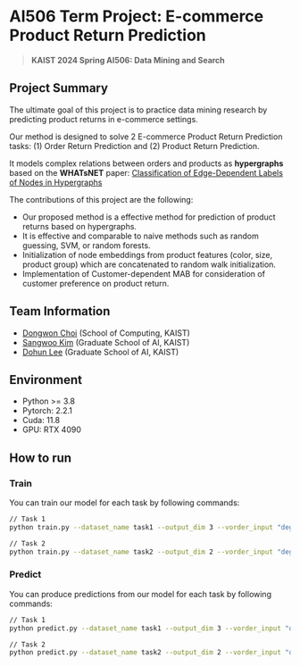 # AI506 Term Project: E-commerce Product Return Prediction

> <b>KAIST 2024 Spring AI506: Data Mining and Search</b>

## Project Summary

The ultimate goal of this project is to practice data mining research by predicting product returns in e-commerce settings.

Our method is designed to solve 2 E-commerce Product Return Prediction tasks: (1) Order Return Prediction and (2) Product Return Prediction.

It models complex relations between orders and products as **hypergraphs** based on the **WHATsNET** paper: [Classification of Edge-Dependent Labels of Nodes in Hypergraphs](https://arxiv.org/abs/2306.03032)

The contributions of this project are the following:

- Our proposed method is a effective method for prediction of product returns based on hypergraphs.
- It is effective and comparable to naive methods such as random guessing, SVM, or random forests.
- Initialization of node embeddings from product features (color, size, product group) which are concatenated to random walk initialization.
- Implementation of Customer-dependent MAB for consideration of customer preference on product return.

## Team Information

- [Dongwon Choi](https://github.com/chlehdwon) (School of Computing, KAIST)
- [Sangwoo Kim](https://github.com/lodikim) (Graduate School of AI, KAIST)
- [Dohun Lee](https://github.com/DoHunLee1) (Graduate School of AI, KAIST)

## Environment

- Python >= 3.8
- Pytorch: 2.2.1
- Cuda: 11.8
- GPU: RTX 4090

## How to run

### Train

You can train our model for each task by following commands:

```bash:train.sh
// Task 1
python train.py --dataset_name task1 --output_dim 3 --vorder_input "degree_nodecentrality,eigenvec_nodecentrality,pagerank_nodecentrality,kcore_nodecentrality" --embedder whatsnet --att_type_v OrderPE --agg_type_v PrevQ --att_type_e OrderPE --agg_type_e PrevQ --num_att_layer 2 --num_layers 1 --scorer sm --scorer_num_layers 1 --bs 1024 --lr 0.001 --sampling 40 --dropout 0.7 --optimizer "adam" --k 0 --gamma 0.99 --dim_hidden 64 --dim_edge 128 --dim_vertex 128 --epochs 100 --test_epoch 1 --evaltype test --save_epochs 1 --seed 42 --fix_seed --recalculate --use_wandb=1 --custom

// Task 2
python train.py --dataset_name task2 --output_dim 2 --vorder_input "degree_nodecentrality,eigenvec_nodecentrality,pagerank_nodecentrality,kcore_nodecentrality" --embedder whatsnet --att_type_v OrderPE --agg_type_v PrevQ --att_type_e OrderPE --agg_type_e PrevQ --num_att_layer 2 --num_layers 1 --scorer sm --scorer_num_layers 1 --bs 1024 --lr 0.001 --sampling 40 --dropout 0.7 --optimizer "adam" --k 0 --gamma 0.99 --dim_hidden 64 --dim_edge 128 --dim_vertex 128 --epochs 100 --test_epoch 1 --evaltype test --save_epochs 1 --seed 42 --fix_seed --recalculate --use_wandb=1 --custom
```

### Predict

You can produce predictions from our model for each task by following commands:

```bash:predict.sh
// Task 1
python predict.py --dataset_name task1 --output_dim 3 --vorder_input "degree_nodecentrality,eigenvec_nodecentrality,pagerank_nodecentrality,kcore_nodecentrality" --embedder whatsnet --att_type_v OrderPE --agg_type_v PrevQ --att_type_e OrderPE --agg_type_e PrevQ --num_att_layer 2 --num_layers 1 --scorer sm --scorer_num_layers 1 --bs 1024 --lr 0.001 --sampling 40 --dropout 0.7 --optimizer "adam" --k 0 --gamma 0.99 --dim_hidden 64 --dim_edge 128 --dim_vertex 128 --epochs 100 --test_epoch 1 --evaltype test --save_epochs 1 --seed 42 --fix_seed --use_wandb=0 --custom

// Task 2
python predict.py --dataset_name task2 --output_dim 2 --vorder_input "degree_nodecentrality,eigenvec_nodecentrality,pagerank_nodecentrality,kcore_nodecentrality" --embedder whatsnet --att_type_v OrderPE --agg_type_v PrevQ --att_type_e OrderPE --agg_type_e PrevQ --num_att_layer 2 --num_layers 1 --scorer sm --scorer_num_layers 1 --bs 1024 --lr 0.001 --sampling 40 --dropout 0.7 --optimizer "adam" --k 0 --gamma 0.99 --dim_hidden 64 --dim_edge 128 --dim_vertex 128 --epochs 100 --test_epoch 1 --evaltype test --save_epochs 1 --seed 42 --fix_seed --use_wandb=0 --custom
```
